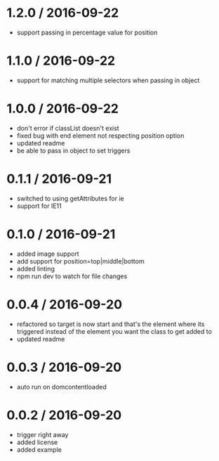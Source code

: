 
1.2.0 / 2016-09-22
==================

  * support passing in percentage value for position

1.1.0 / 2016-09-22
==================

  * support for matching multiple selectors when passing in object

1.0.0 / 2016-09-22
==================

  * don't error if classList doesn't exist
  * fixed bug with end element not respecting position option
  * updated readme
  * be able to pass in object to set triggers

0.1.1 / 2016-09-21
==================

  * switched to using getAttributes for ie
  * support for IE11

0.1.0 / 2016-09-21
==================

  * added image support
  * add support for position=top|middle|bottom
  * added linting
  * npm run dev to watch for file changes

0.0.4 / 2016-09-20
==================

  * refactored so target is now start and that's the element where its triggered instead of the element you want the class to get added to
  * updated readme

0.0.3 / 2016-09-20
==================

  * auto run on domcontentloaded

0.0.2 / 2016-09-20
==================

  * trigger right away
  * added license
  * added example
